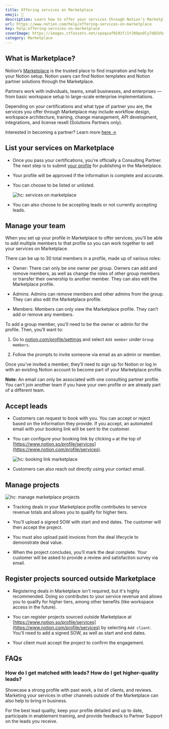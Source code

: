 ```yaml
---
title: Offering services on Marketplace
emoji: 🛒
description: Learn how to offer your services through Notion’s Marketplace 🛒
url: https://www.notion.com/help/offering-services-on-marketplace
key: help:offering-services-on-marketplace
coverImage: https://images.ctfassets.net/spoqsaf9291f/1YJOOpoOly7dQSVbxL8DN0/ed8bb67b12833d77b4a3fe9411a08fbc/Offering_Services_on_Marketplace.png
category: Marketplace
---
```


## What is Marketplace?

Notion’s [Marketplace](https://www.notion.com/marketplace) is the trusted place to find inspiration and help for your Notion setup. Notion users can find Notion templates and Notion partner solutions through the Marketplace.

Partners work with individuals, teams, small businesses, and enterprises — from basic workspace setup to large-scale enterprise implementations.

Depending on your certifications and what type of partner you are, the services you offer through Marketplace may include workflow design, workspace architecture, training, change management, API development, integrations, and license resell (Solutions Partners only).

Interested in becoming a partner? Learn more [here →](https://www.notion.com/help/become-a-notion-partner)

## List your services on Marketplace

* Once you pass your certifications, you're officially a Consulting Partner. The next step is to submit [your profile](https://www.notion.com/profile) for publishing in the Marketplace.

* Your profile will be approved if the information is complete and accurate.

* You can choose to be listed or unlisted.

  ![hc: services on marketplace](https://images.ctfassets.net/spoqsaf9291f/7jRFEo0616ZHNeJa4Ezu2x/eaa7173ddf9834bd4eff00bf619e2119/Consulting_Partners_Image.png)

* You can also choose to be accepting leads or not currently accepting leads.

  [](//videos.ctfassets.net/spoqsaf9291f/4kTDVPBIgYheyaf2XXSdFG/91f4785a714ff1cd2e68a50f394788c6/booking_link_and_status.mp4)

## Manage your team

When you set up your profile in Marketplace to offer services, you’ll be able to add multiple members to that profile so you can work together to sell your services on Marketplace.

There can be up to 30 total members in a profile, made up of various roles:

* Owner: There can only be one owner per group. Owners can add and remove members, as well as change the roles of other group members or transfer their ownership to another member. They can also edit the Marketplace profile.

* Admins: Admins can remove members and other admins from the group. They can also edit the Marketplace profile.

* Members: Members can only view the Marketplace profile. They can’t add or remove any members.

To add a group member, you’ll need to be the owner or admin for the profile. Then, you’ll want to:

1. Go to [notion.com/profile/settings](https://www.notion.com/profile/settings) and select `Add member` under `Group members`.

2. Follow the prompts to invite someone via email as an admin or member.

Once you’ve invited a member, they’ll need to sign up for Notion or log in with an existing Notion account to become part of your Marketplace profile.

**Note:** An email can only be associated with one consulting partner profile. You can’t join another team if you have your own profile or are already part of a different team.

## Accept leads

[](//videos.ctfassets.net/spoqsaf9291f/3Tq4Ji4Eex156UxvcJl5jR/5226798355e65a0a222034d593b66151/accept_project.mp4)

* Customers can request to book with you. You can accept or reject based on the information they provide. If you accept, an automated email with your booking link will be sent to the customer.

* You can configure your booking link by clicking `⚙️` at the top of [https://www.notion.so/profile/services](https://www.notion.com/profile/services).

  ![hc: booking link marketplace](https://images.ctfassets.net/spoqsaf9291f/2swM8cAe8jc4ryZR9sZU84/4822451f6bbd415024e82a186ab20dc6/Consulting_Partners_Image__1_.png)

* Customers can also reach out directly using your contact email.

## Manage projects

![hc: manage marketplace projects](https://images.ctfassets.net/spoqsaf9291f/6wkr1Vb0tGMSipIbls47rA/bd8ef2f13d823b5de1f3930db9854b9c/Consulting_Partners_Image__2_.png)

* Tracking deals in your Marketplace profile contributes to service revenue totals and allows you to qualify for higher tiers.

* You’ll upload a signed SOW with start and end dates. The customer will then accept the project.

* You must also upload paid invoices from the deal lifecycle to demonstrate deal value.

* When the project concludes, you’ll mark the deal complete. Your customer will be asked to provide a review and satisfaction survey via email.

## Register projects sourced outside Marketplace

* Registering deals in Marketplace isn't required, but it's highly recommended. Doing so contributes to your service revenue and allows you to qualify for higher tiers, among other benefits (like workspace access in the future).

* You can register projects sourced outside Marketplace at [https://www.notion.so/profile/services](https://www.notion.com/profile/services) by selecting `Add client`. You'll need to add a signed SOW, as well as start and end dates.

* Your client must accept the project to confirm the engagement.


## FAQs

### How do I get matched with leads? How do I get higher-quality leads?

Showcase a strong profile with past work, a list of clients, and reviews. Marketing your services in other channels outside of the Marketplace can also help to bring in business.

For the best lead quality, keep your profile detailed and up to date, participate in enablement training, and provide feedback to Partner Support on the leads you receive.
